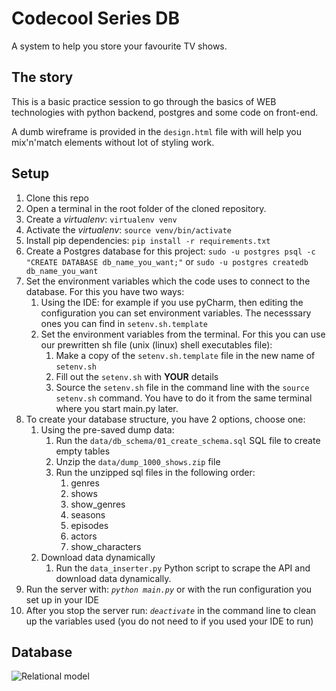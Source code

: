 # Codecool Series DB
A system to help you store your favourite TV shows. 

## The story
This is a basic practice session to go through the basics of WEB technologies with python backend, postgres and some code on front-end.

A dumb wireframe is provided in the `design.html` file with will help you mix'n'match elements without lot of styling work.

## Setup

1. Clone this repo
1. Open a terminal in the root folder of the cloned repository.
1. Create a _virtualenv_: `virtualenv venv`
1. Activate the _virtualenv_: `source venv/bin/activate`
1. Install pip dependencies: `pip install -r requirements.txt`
1. Create a Postgres database for this project: `sudo -u postgres psql -c "CREATE DATABASE db_name_you_want;"` or `sudo -u postgres createdb db_name_you_want`
1. Set the environment variables which the code uses to connect to the database. For this you have two ways:
   1. Using the IDE: for example if you use pyCharm, then editing the configuration you can set environment variables. The necesssary ones you can find in `setenv.sh.template`
   1. Set the environment variables from the terminal. For this you can use our prewritten sh file (unix (linux) shell executables file):
      1. Make a copy of the `setenv.sh.template` file in the new name of `setenv.sh`
      1. Fill out the `setenv.sh` with **YOUR** details
      1. Source the `setenv.sh` file in the command line with the `source setenv.sh` command. You have to do it from the same terminal where you start main.py later.
1. To create your database structure, you have 2 options, choose one:
   1. Using the pre-saved dump data:
      1. Run the `data/db_schema/01_create_schema.sql` SQL file to create empty tables
      1. Unzip the `data/dump_1000_shows.zip` file
      1. Run the unzipped sql files in the following order:
         1. genres
         1. shows
         1. show_genres
         1. seasons
         1. episodes
         1. actors
         1. show_characters
   1. Download data dynamically
      1. Run the `data_inserter.py` Python script to scrape the API and download data dynamically.
1. Run the server with: *`python main.py`* or with the run configuration you set up in your IDE
1. After you stop the server run: *`deactivate`* in the command line to clean up the variables used (you do not need to if you used your IDE to run)

## Database

![Relational model](data/db_schema/relational_model.png?raw=true "Relational model")
